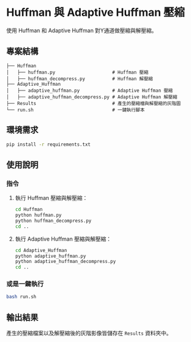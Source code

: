 # Huffman 與 Adaptive Huffman 壓縮

使用 Huffman 和 Adaptive Huffman 對Y通道做壓縮與解壓縮。

## 專案結構
```
├── Huffman
│   ├── huffman.py                     # Huffman 壓縮
│   ├── huffman_decompress.py          # Huffman 解壓縮
├── Adaptive_Huffman
│   ├── adaptive_huffman.py            # Adaptive Huffman 壓縮
│   ├── adaptive_huffman_decompress.py # Adaptive Huffman 解壓縮
├── Results                            # 產生的壓縮檔與解壓縮的灰階圖
└── run.sh                             # 一鍵執行腳本
```

## 環境需求
```bash
pip install -r requirements.txt
```

## 使用說明

### 指令
1. 執行 Huffman 壓縮與解壓縮：
    ```bash
    cd Huffman
    python huffman.py
    python huffman_decompress.py
    cd ..
    ```
2. 執行 Adaptive Huffman 壓縮與解壓縮：
    ```bash
    cd Adaptive_Huffman
    python adaptive_huffman.py
    python adaptive_huffman_decompress.py
    cd ..
    ```

### 或是一鍵執行
```bash
bash run.sh
```

## 輸出結果
產生的壓縮檔案以及解壓縮後的灰階影像皆儲存在 `Results` 資料夾中。
